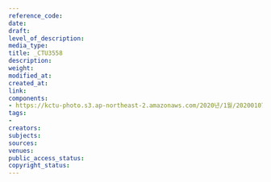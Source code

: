 ```yaml
---
reference_code: 
date: 
draft: 
level_of_description: 
media_type: 
title: _CTU3558
description: 
weight: 
modified_at: 
created_at: 
link: 
components:
- https://kctu-photo.s3.ap-northeast-2.amazonaws.com/2020년/1월/20200107_쌍용차지부+마지막+해고자+46명+사회적+합의에+따른+출근+투쟁/_CTU3558.jpg
tags:
- 
creators: 
subjects: 
sources: 
venues: 
public_access_status: 
copyright_status: 
---
```

